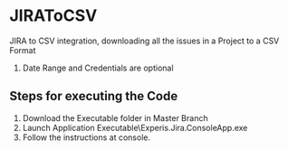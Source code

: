 # JIRAToCSV
JIRA to CSV integration, downloading all the issues in a Project to a CSV Format

1. Date Range and Credentials are optional

## Steps for executing the Code
1. Download the Executable folder in Master Branch
2. Launch Application Executable\Experis.Jira.ConsoleApp.exe 
3. Follow the instructions at console.
